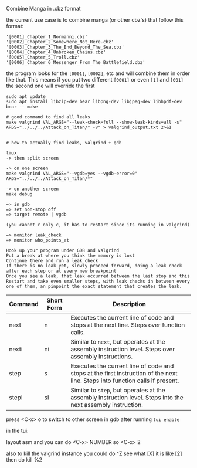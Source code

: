 Combine Manga in .cbz format

the current use case is to combine manga (or other cbz's) that follow this format:

```
'[0001]_Chapter_1_Normanni.cbz'
'[0002]_Chapter_2_Somewhere_Not_Here.cbz'
'[0003]_Chapter_3_The_End_Beyond_The_Sea.cbz'
'[0004]_Chapter_4_Unbroken_Chains.cbz'
'[0005]_Chapter_5_Troll.cbz'
'[0006]_Chapter_6_Messenger_From_The_Battlefield.cbz'
```

the program looks for the `[0001]`, `[0002]`, etc and will combine them in order like that. This means if you put two different `[0001]` or even `[1]` and `[001]` the second one will override the first 


```
sudo apt update
sudo apt install libzip-dev bear libpng-dev libjpeg-dev libhpdf-dev
bear -- make

# good command to find all leaks
make valgrind VAL_ARGS="--leak-check=full --show-leak-kinds=all -s" ARGS="../../../Attack_on_Titan/* -v" > valgrind_output.txt 2>&1


# how to actually find leaks, valgrind + gdb

tmux
-> then split screen

-> on one screen
make valgrind VAL_ARGS="--vgdb=yes --vgdb-error=0" ARGS="../../../Attack_on_Titan/*"

-> on another screen
make debug

=> in gdb
=> set non-stop off
=> target remote | vgdb

(you cannot r only c, it has to restart since its running in valgrind)

=> monitor leak_check
=> monitor who_points_at

Hook up your program under GDB and Valgrind
Put a break at where you think the memory is lost
Continue there and run a leak check
If there is no leak yet, slowly proceed forward, doing a leak check after each step or at every new breakpoint
Once you see a leak, that leak occurred between the last stop and this
Restart and take even smaller steps, with leak checks in between every one of them, an pinpoint the exact statement that creates the leak.
```

| Command   | Short Form | Description |
|-----------|------------|-------------|
| next      | n          | Executes the current line of code and stops at the next line. Steps over function calls. |
| nexti     | ni         | Similar to `next`, but operates at the assembly instruction level. Steps over assembly instructions. |
| step      | s          | Executes the current line of code and stops at the first instruction of the next line. Steps into function calls if present. |
| stepi     | si         | Similar to `step`, but operates at the assembly instruction level. Steps into the next assembly instruction. |



press \<C-x\> o to switch to other screen in gdb after running `tui enable` 

in the tui:

layout asm
and you can do \<C-x\> NUMBER so \<C-x\> 2



also to kill the valgrind instance you could do ^Z see what [X] it is like [2] then do kill %2
